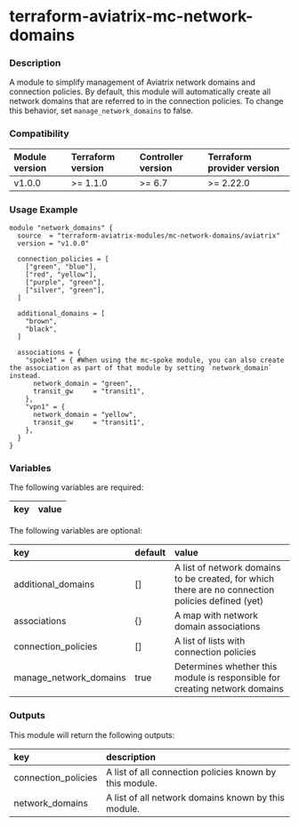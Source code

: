 # terraform-aviatrix-mc-network-domains

### Description
A module to simplify management of Aviatrix network domains and connection policies.
By default, this module will automatically create all network domains that are referred to in the connection policies. To change this behavior, set `manage_network_domains` to false.

### Compatibility
Module version | Terraform version | Controller version | Terraform provider version
:--- | :--- | :--- | :---
v1.0.0 | >= 1.1.0 | >= 6.7 | >= 2.22.0

### Usage Example
```hcl
module "network_domains" {
  source  = "terraform-aviatrix-modules/mc-network-domains/aviatrix"
  version = "v1.0.0"

  connection_policies = [
    ["green", "blue"],
    ["red", "yellow"],
    ["purple", "green"],
    ["silver", "green"],
  ]

  additional_domains = [
    "brown",
    "black",
  ]

  associations = {
    "spoke1" = { #When using the mc-spoke module, you can also create the association as part of that module by setting `network_domain` instead.
      network_domain = "green",
      transit_gw     = "transit1",
    },
    "vpn1" = {
      network_domain = "yellow",
      transit_gw     = "transit1",
    },
  }
}
```

### Variables
The following variables are required:

key | value
:--- | :---

The following variables are optional:

key | default | value 
:---|:---|:---
additional_domains | [] | A list of network domains to be created, for which there are no connection policies defined (yet)
associations | {} | A map with network domain associations
connection_policies | [] | A list of lists with connection policies
manage_network_domains | true | Determines whether this module is responsible for creating network domains

### Outputs
This module will return the following outputs:

key | description
:---|:---
connection_policies | A list of all connection policies known by this module.
network_domains | A list of all network domains known by this module.